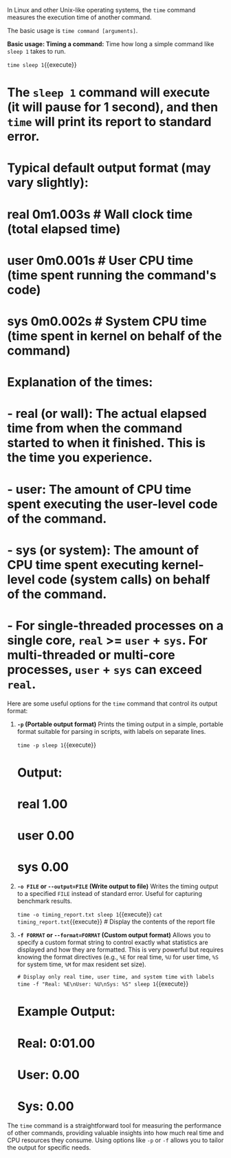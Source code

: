 In Linux and other Unix-like operating systems, the `time` command measures the execution time of another command.

The basic usage is `time command [arguments]`.

**Basic usage: Timing a command:**
Time how long a simple command like `sleep 1` takes to run.

`time sleep 1`{{execute}}
#
# The `sleep 1` command will execute (it will pause for 1 second), and then `time` will print its report to standard error.
# Typical default output format (may vary slightly):
# real    0m1.003s    # Wall clock time (total elapsed time)
# user    0m0.001s    # User CPU time (time spent running the command's code)
# sys     0m0.002s    # System CPU time (time spent in kernel on behalf of the command)
#
# Explanation of the times:
# - **real** (or wall): The actual elapsed time from when the command started to when it finished. This is the time you experience.
# - **user**: The amount of CPU time spent executing the user-level code of the command.
# - **sys** (or system): The amount of CPU time spent executing kernel-level code (system calls) on behalf of the command.
# - For single-threaded processes on a single core, `real` >= `user` + `sys`. For multi-threaded or multi-core processes, `user` + `sys` can exceed `real`.

Here are some useful options for the `time` command that control its output format:

1.  **`-p` (Portable output format)**
    Prints the timing output in a simple, portable format suitable for parsing in scripts, with labels on separate lines.

    `time -p sleep 1`{{execute}}
    # Output:
    # real 1.00
    # user 0.00
    # sys 0.00

2.  **`-o FILE` or `--output=FILE` (Write output to file)**
    Writes the timing output to a specified `FILE` instead of standard error. Useful for capturing benchmark results.

    `time -o timing_report.txt sleep 1`{{execute}}
    `cat timing_report.txt`{{execute}} # Display the contents of the report file

3.  **`-f FORMAT` or `--format=FORMAT` (Custom output format)**
    Allows you to specify a custom format string to control exactly what statistics are displayed and how they are formatted. This is very powerful but requires knowing the format directives (e.g., `%E` for real time, `%U` for user time, `%S` for system time, `%M` for max resident set size).

    `# Display only real time, user time, and system time with labels`
    `time -f "Real: %E\nUser: %U\nSys: %S" sleep 1`{{execute}}
    # Example Output:
    # Real: 0:01.00
    # User: 0.00
    # Sys: 0.00

The `time` command is a straightforward tool for measuring the performance of other commands, providing valuable insights into how much real time and CPU resources they consume. Using options like `-p` or `-f` allows you to tailor the output for specific needs.
